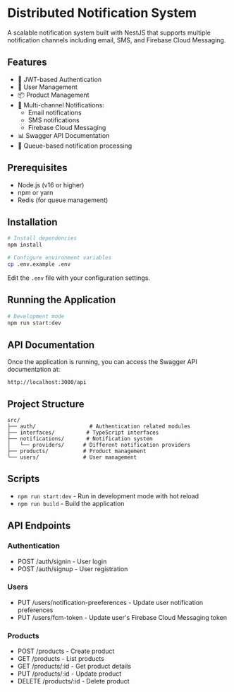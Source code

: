 # Distributed Notification System

A scalable notification system built with NestJS that supports multiple notification channels including email, SMS, and Firebase Cloud Messaging.

## Features

- 🔐 JWT-based Authentication
- 👤 User Management
- 📦 Product Management
- 📨 Multi-channel Notifications:
  - Email notifications
  - SMS notifications
  - Firebase Cloud Messaging
- 📊 Swagger API Documentation
- 🔄 Queue-based notification processing

## Prerequisites

- Node.js (v16 or higher)
- npm or yarn
- Redis (for queue management)

## Installation

```bash
# Install dependencies
npm install

# Configure environment variables
cp .env.example .env
```

Edit the `.env` file with your configuration settings.

## Running the Application

```bash
# Development mode
npm run start:dev
```

## API Documentation

Once the application is running, you can access the Swagger API documentation at:
```
http://localhost:3000/api
```

## Project Structure

```
src/
├── auth/                 # Authentication related modules
├── interfaces/          # TypeScript interfaces
├── notifications/       # Notification system
│   └── providers/      # Different notification providers
├── products/           # Product management
└── users/              # User management
```

## Scripts

- `npm run start:dev` - Run in development mode with hot reload
- `npm run build` - Build the application

## API Endpoints

### Authentication
- POST /auth/signin - User login
- POST /auth/signup - User registration

### Users
- PUT /users/notification-preeferences - Update user notification preferences
- PUT /users/fcm-token - Update user's Firebase Cloud Messaging token

### Products
- POST /products - Create product
- GET /products - List products
- GET /products/:id - Get product details
- PUT /products/:id - Update product
- DELETE /products/:id - Delete product


